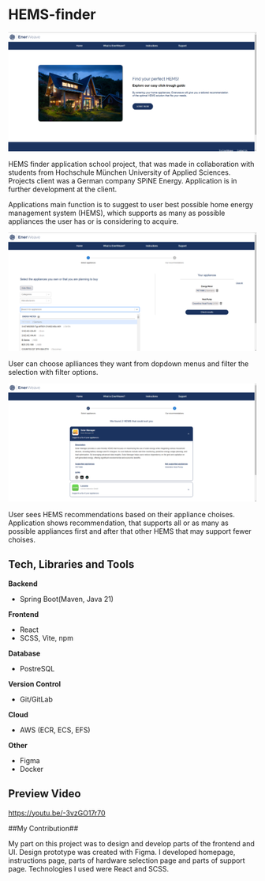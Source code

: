 # HEMS-finder

![Screenshot](Screenshots/EnerWeave_homepage.png)

HEMS finder application school project, that was made in collaboration with students from Hochschule München University of Applied Sciences. 
Projects client was a German company SPiNE Energy. Application is in further development at the client.

Applications main function is to suggest to user best possible home energy management system (HEMS), which supports as many as possible appliances the user has or is considering to acquire.

![Screenshot](Screenshots/EnerWeave_appliances.png)

User can choose aplliances they want from dopdown menus and filter the selection with filter options. 

![Screenshot](Screenshots/EnerWeave_results.png)

User sees HEMS recommendations based on their appliance choises. Application shows recommendation, that supports all or as many as possible appliances first 
and after that other HEMS that may support fewer choises.

## Tech, Libraries and Tools

**Backend**
- Spring Boot(Maven, Java 21)

**Frontend**
- React
- SCSS, Vite, npm

**Database**
- PostreSQL

**Version Control**
- Git/GitLab

**Cloud**
- AWS (ECR, ECS, EFS)

**Other**
- Figma
- Docker

## Preview Video

https://youtu.be/-3vzGO17r70

##My Contribution##

My part on this project was to design and develop parts of the frontend and UI. Design prototype was created with Figma. 
I developed homepage, instructions page, parts of hardware selection page and parts of support page. Technologies I used were React and SCSS.
